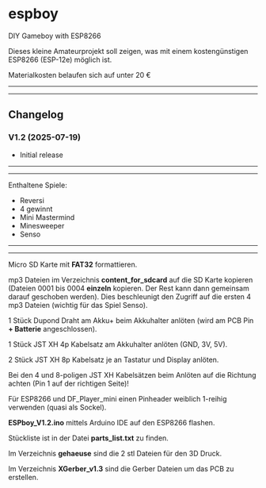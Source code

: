 # espboy
DIY Gameboy with ESP8266

Dieses kleine Amateurprojekt soll zeigen, was mit einem kostengünstigen ESP8266 (ESP-12e) möglich ist.

Materialkosten belaufen sich auf unter 20 €

------------------------
------------------------

## Changelog

### V1.2 (2025-07-19)

- Initial release

------------------------
------------------------

Enthaltene Spiele:

- Reversi
- 4 gewinnt
- Mini Mastermind
- Minesweeper
- Senso

------------------------
------------------------

Micro SD Karte mit **FAT32** formattieren.

mp3 Dateien im Verzeichnis **content_for_sdcard** auf die SD Karte kopieren (Dateien 0001 bis 0004 **einzeln** kopieren. 
Der Rest kann dann gemeinsam darauf geschoben werden). 
Dies beschleunigt den Zugriff auf die ersten 4 mp3 Dateien (wichtig für das Spiel Senso).

1 Stück Dupond Draht am Akku+ beim Akkuhalter anlöten (wird am PCB Pin **+ Batterie** angeschlossen).

1 Stück JST XH 4p Kabelsatz am Akkuhalter anlöten (GND, 3V, 5V).

2 Stück JST XH 8p Kabelsatz je an Tastatur und Display anlöten.

Bei den 4 und 8-poligen JST XH Kabelsätzen beim Anlöten auf die Richtung achten (Pin 1 auf der richtigen Seite)!

Für ESP8266 und DF_Player_mini einen Pinheader weiblich 1-reihig verwenden (quasi als Sockel).

**ESPboy_V1.2.ino** mittels Arduino IDE auf den ESP8266 flashen.

Stückliste ist in der Datei **parts_list.txt** zu finden.

Im Verzeichnis **gehaeuse** sind die 2 stl Dateien für den 3D Druck.

Im Verzeichnis **XGerber_v1.3** sind die Gerber Dateien um das PCB zu erstellen.
